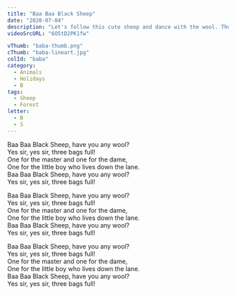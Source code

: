```yaml
---
title: "Baa Baa Black Sheep"
date: "2020-07-04"
description: "Let's follow this cute sheep and dance with the wool. There's enough for everyone, come one!"
videoSrcURL: "6O5tD2PK1fw"

vThumb: "baba-thumb.png"
cThumb: "baba-lineart.jpg"
colId: "baba"
category:
  - Animals
  - Holidays
  - B
tags:
  - Sheep
  - Forest
letter:
  - B
  - S
---
```


<p>
Baa Baa Black Sheep, have you any wool?<br />
Yes sir, yes sir, three bags full!<br />
One for the master and one for the dame,<br />
One for the little boy who lives down the lane.<br />
Baa Baa Black Sheep, have you any wool?<br />
Yes sir, yes sir, three bags full!</p>
<p>
Baa Baa Black Sheep, have you any wool?<br />
Yes sir, yes sir, three bags full!<br />
One for the master and one for the dame,<br />
One for the little boy who lives down the lane.<br />
Baa Baa Black Sheep, have you any wool?<br />
Yes sir, yes sir, three bags full!</p>
<p>
Baa Baa Black Sheep, have you any wool?<br />
Yes sir, yes sir, three bags full!<br />
One for the master and one for the dame,<br />
One for the little boy who lives down the lane.<br />
Baa Baa Black Sheep, have you any wool?<br />
Yes sir, yes sir, three bags full!</p>
